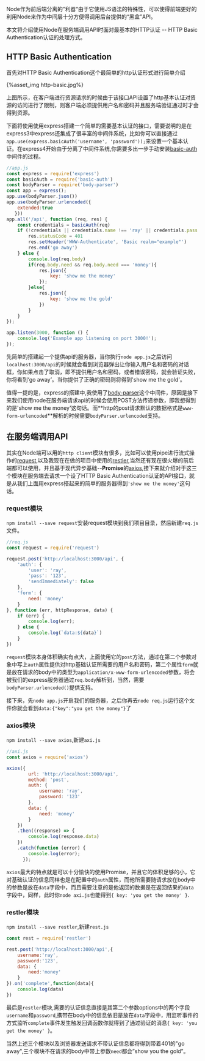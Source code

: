 Node作为前后端分离的”利器“由于它使用JS语法的特殊性，可以使得前端更好的利用Node来作为中间层十分方便得调用后台提供的“黑盒”API。

本文将介绍使用Node在服务端调用API时面对最基本的HTTP认证 -- HTTP Basic Authentication认证的处理方式。

## HTTP Basic Authentication

首先对HTTP Basic Authentication这个最简单的http认证形式进行简单介绍

{%asset_img http-basic.jpg%}

上图所示，在客户端进行资源请求的时候由于该接口API设置了http基本认证对资源的访问进行了限制，则客户端必须提供用户名和密码并且服务端验证通过时才会得到资源。

下面将使用使用express搭建一个简单的需要基本认证的接口，需要说明的是在express3中express还集成了很丰富的中间件系统，比如你可以直接通过`app.use(express.basicAuth('username', 'password'));`来设置一个基本认证。在express4开始由于分离了中间件系统,你需要多出一步手动安装[basic-auth](https://www.npmjs.com/package/basic-auth)中间件的过程。

```js
//app.js
const express = require('express')
const basicAuth = require('basic-auth')
const bodyParser = require('body-parser')
const app = express();
app.use(bodyParser.json())
app.use(bodyParser.urlencoded({
    extended:true
   }))
app.all('/api', function (req, res) {
    const credentials = basicAuth(req)
    if (!credentials || credentials.name !== 'ray' || credentials.pass !== '123') {
        res.statusCode = 401
        res.setHeader('WWW-Authenticate', 'Basic realm="example"')
        res.end('go away')
    } else {
        console.log(req.body)
        if(req.body.need && req.body.need === 'money'){
            res.json({
                key: 'show me the money'
            });
        }else{
            res.json({
                key: 'show me the gold'
            })  
        }            
    }
});

app.listen(3000, function () {
    console.log('Example app listening on port 3000!');
});
```
先简单的搭建起一个提供api的服务器，当你执行`node app.js`之后访问`localhost:3000/api`的时候就会看到浏览器弹出让你输入用户名和密码的对话框，你如果点击了取消，即不提供用户名和密码，或者错误密码，就会验证失败，你将看到‘go away’。当你提供了正确的密码则将得到'show me the gold'。

值得一提的是，express的搭建中,我使用了[body-parser](https://www.npmjs.com/package/body-parser)这个中间件，原因是接下来我们使用node在服务端请求api的时候会使用POST方法传递参数，即我想得到的是'show me the money'这句话。而**http的post请求默认的数据格式是`www-form-urlencoded`**解析的时候需要`bodyParser.urlencoded`支持。

## 在服务端调用API

其实在Node端可以用的`http client`模块有很多，比如可以使用pipe进行流式操作的[request](https://www.npmjs.com/package/request),以及我现在在做的项目中使用的[restler](https://www.npmjs.com/package/restler),当然还有现在很火爆的前后端都可以使用，并且基于现代异步基础--**Promise**的[axios](https://www.npmjs.com/package/axios),接下来就介绍对于这三个模块在服务端去请求一个设了HTTP Basic Authentication认证的API接口，就是从我们上面用express搭起来的简单的服务器得到`'show me the money'`这句话。

### request模块

`npm install --save request`安装request模块到我们项目目录，然后新建`req.js`文件。

```js
//req.js
const request = require('request')

request.post('http://localhost:3000/api', {
    'auth': {
        'user': 'ray',
        'pass': '123',
        'sendImmediately': false
    },
    'form': {
        need: 'money'
    }
}, function (err, httpResponse, data) {
    if (err) {
        console.log(err);
    } else {
        console.log(`data:${data}`)
    }
})
```
`request`模块本身体积确实有点大，上面使用它的`post`方法，通过在第二个参数对象中写上`auth`属性提供对http基础认证所需要的用户名和密码，第二个属性`form`就是放在请求的body中的类型为`application/x-www-form-urlencoded`参数，将会被我们的express服务器通过`req.body`解析到，当然，需要`bodyParser.urlencoded()`提供支持。

接下来，先`node app.js`开启我们的服务器，之后你再去`node req.js`运行这个文件你就会看到`data:{"key":"you get the money"}`了

### axios模块

`npm install --save axios`,新建`axi.js`

```js
//axi.js
const axios = require('axios')

axios({
        url: 'http://localhost:3000/api',
        method: 'post',
        auth: {
            username: 'ray',
            password: '123'
        },
        data: {
            need: 'money'
        }
    })
    .then((response) => {
        console.log(response.data)
    })
    .catch(function (error) {
        console.log(error);
      });
```
`axios`最大的特点就是可以十分愉快的使用Promise，并且它的体积足够的小，它对基础认证的信息同样也是在配置中的`auth`属性，而他所需要随请求放在body中的参数是放在`data`字段中，而且需要注意的是他返回的数据是在返回结果的`data`字段中，同样，此时你`node axi.js`也能得到`{ key: 'you get the money' }`.

### restler模块

`npm install --save restler`,新建`rest.js`

```js
const rest = require('restler')

rest.post('http://localhost:3000/api',{
    username:'ray',
    password:'123',
    data: {
        need:'money'
    }
}).on('complete',function(data){
    console.log(data)
})
```
最后是`restler`模块,需要的认证信息直接是其第二个参数options中的两个字段`username`和`password`,携带在body中的信息依旧是放在`data`字段中，用监听事件的方式监听`complete`事件发生触发回调函数你就得到了通过验证的消息`{ key: 'you get the money' }`。

当然上述三个模块以及浏览器发送请求不带认证信息都将得到带着401的"go away",三个模块不在请求的body中带上参数`need`都会”show you the gold”。